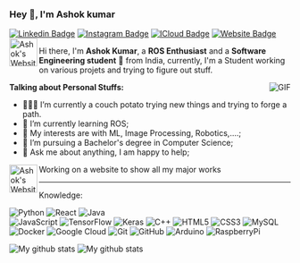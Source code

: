 ### Hey 👋, I'm Ashok kumar

[![Linkedin Badge](https://img.shields.io/badge/-ashok_kumar-blue?style=flat-square&logo=Linkedin&logoColor=white&link=https://www.linkedin.com/in/ashok--kumar/)](https://www.linkedin.com/in/ashok--kumar/)
[![Instagram Badge](https://img.shields.io/badge/-ashok_kumar-purple?style=flat-square&logo=instagram&logoColor=white&link=https://www.instagram.com/regatte00/)](https://www.instagram.com/regatte00/)
[![ICloud Badge](https://img.shields.io/badge/-ashok.kumarj@icloud.com-gray?style=flat-square&logo=apple&logoColor=white&link=mailto:ashok.kumarj@icloud.com)](mailto:ashok.kumarj@icloud.com)
[![Website Badge](https://img.shields.io/badge/-resume-black?style=flat-square)](https://regatte.github.io/RESUME)
<a href="https://regatte.github.io/N-O-N-C-E/index.html">
  <img align="left" alt="Ashok's Website" width="50px" src="https://img.shields.io/badge/-NONCE-black?style=flat-square" />
</a> 
<br />

Hi there, I'm **Ashok Kumar**, a **ROS Enthusiast** and a **Software Engineering student** 🚀 from India, currently, I'm a Student working on various projets and trying to figure out stuff.

<img align="right" alt="GIF" src="https://i.pinimg.com/originals/e4/26/70/e426702edf874b181aced1e2fa5c6cde.gif" />

**Talking about Personal Stuffs:**

- 👨🏽‍💻 I’m currently a couch potato trying new things and trying to forge a path.
- 🌱 I’m currently learning ROS; 
- 🤔 My interests are with ML, Image Processing, Robotics,....;
- 💼 I’m pursuing a Bachelor's degree in Computer Science;
- 💬 Ask me about anything, I am happy to help;

<a href="https://regatte.github.io/N-O-N-C-E/index.html">
  <img align="left" alt="Ashok's Website" width="50px" src="https://img.shields.io/badge/-NONCE-black?style=flat-square" />
</a> 
Working on a website to show all my major works

_________________________________________________

Knowledge:

![Python](https://img.shields.io/badge/-Python-black?style=flat-square&logo=Python)
![React](https://img.shields.io/badge/-Flutter-black?style=flat-square&logo=Flutter)
![Java](https://img.shields.io/badge/-java-E34A86?style=flat-square&logo=java)  
![JavaScript](https://img.shields.io/badge/-JavaScript-black?style=flat-square&logo=javascript)
![TensorFlow](https://img.shields.io/badge/-TensorFlow-black?style=flat-square&logo=TensorFlow)
![Keras](https://img.shields.io/badge/-Keras-black?style=flat-square&logo=Keras)
![C++](https://img.shields.io/badge/-C++-00599C?style=flat-square&logo=c)
![HTML5](https://img.shields.io/badge/-HTML5-E34F26?style=flat-square&logo=html5&logoColor=white)
![CSS3](https://img.shields.io/badge/-CSS3-1572B6?style=flat-square&logo=css3)
![MySQL](https://img.shields.io/badge/-MySQL-black?style=flat-square&logo=mysql)
![Docker](https://img.shields.io/badge/-Docker-black?style=flat-square&logo=docker)
![Google Cloud](https://img.shields.io/badge/Google%20Cloud-black?style=flat-square&logo=google-cloud)
![Git](https://img.shields.io/badge/-Git-black?style=flat-square&logo=git)
![GitHub](https://img.shields.io/badge/-GitHub-181717?style=flat-square&logo=github)
![Arduino](https://img.shields.io/badge/-Arduino-blue?style=flat-square&logo=Arduino)
![RaspberryPi](https://img.shields.io/badge/-RaspberryPi-purple?style=flat-square&logo=RaspberryPi)

![My github stats](https://github-readme-stats.vercel.app/api?username=REGATTE&hide=TeX&layout=compact&theme=dracula&count_private=true)
![My github stats](https://github-readme-stats.vercel.app/api/top-langs/?username=REGATTE&hide=TeX&layout=compact&theme=dracula&count_private=true)
